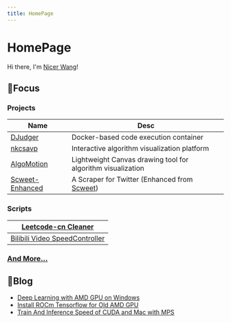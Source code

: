 ```yaml
---
title: HomePage
---
```


# HomePage

Hi there, I'm [Nicer Wang](https://github.com/NicerWang)!

## 🎯Focus

### Projects

| Name                                                         | Desc                                                         |
| ------------------------------------------------------------ | ------------------------------------------------------------ |
| [DJudger](https://nicerwang.github.io/DJudger)               | Docker-based code execution container                        |
| [nkcsavp](http://nkcsavp.github.io/)                         | Interactive algorithm visualization platform                 |
| [AlgoMotion](https://github.com/NicerWang/Algomotion)        | Lightweight Canvas drawing tool for algorithm visualization  |
| [Scweet-Enhanced](https://github.com/NicerWang/Scweet-Enhanced) | A Scraper for Twitter (Enhanced from [Scweet](https://github.com/Altimis/Scweet)) |

### Scripts

| [Leetcode-cn Cleaner](https://github.com/NicerWang/leetcode-cleaner) |
| ------------------------------------------------------------ |
| [Bilibili Video SpeedController](https://github.com/NicerWang/Bili_Video_Speed_Controller) |

### [And More...](https://github.com/NicerWang?tab=repositories)

## 📜Blog

* [Deep Learning with AMD GPU on Windows](./article/deep_learning_with_amd_gpu_on_windows.md)
* [Install ROCm Tensorflow for Old AMD GPU](./article/install_rocm_tensorflow_for_old_AMD_GPU.md)
* [Train And Inference Speed of CUDA and Mac with MPS](./article/train_and_inference_speed_of_cuda_and_mps_on_mac.md)

